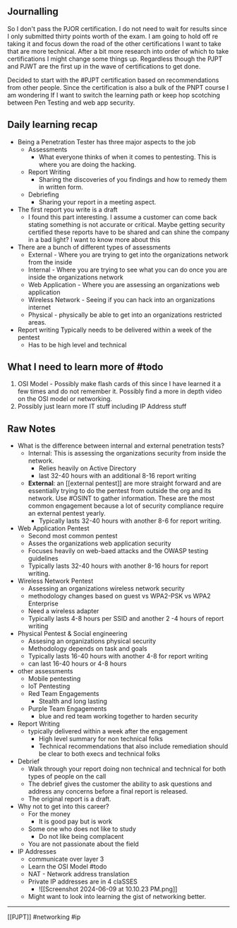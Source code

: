 
## Journalling
So I don't pass the PJOR certification. I do not need to wait for results since I only submitted thirty points worth of the exam. I am going to hold off re taking it and focus down the road of the other certifications I want to take that are more technical. After a bit more research into order of which to take certifications I might change some things up. Regardless though the PJPT and PJWT are the first up in the wave of certifications to get done.

Decided to start with the #PJPT certification based on recommendations from other people. Since the certification is also a bulk of the PNPT course I am wondering If I want to switch the learning path or keep hop scotching between Pen Testing and web app security.

## Daily learning recap

- Being a Penetration Tester has three major aspects to the job
	- Assessments
		- What everyone thinks of when it comes to pentesting. This is where you are doing the hacking.
	- Report Writing
		- Sharing the discoveries of you findings and how to remedy them in written form.
	- Debriefing
		- Sharing your report in a meeting aspect.
- The first report you write is a draft
	- I found this part interesting. I assume a customer can come back stating something is not accurate or critical. Maybe getting security certified these reports have to be shared and can shine the company in a bad light? I want to know more about this
- There are a bunch of different types of assessments
	- External - Where you are trying to get into the organizations network from the inside
	- Internal - Where you are trying to see what you can do once you are inside the organizations network
	- Web Application - Where you are assessing an organizations web application
	- Wireless Network - Seeing if you can hack into an organizations internet
	- Physical - physically be able to get into an organizations restricted areas.
- Report writing Typically needs to be delivered within a week of the pentest
	- Has to be high level and technical

## What I need to learn more of #todo

1) OSI Model - Possibly make flash cards of this since I have learned it a few times and do not remember it. Possibly find a more in depth video on the OSI model or networking.
2) Possibly just learn more IT stuff including IP Address stuff


## Raw Notes

- What is the difference between internal and external penetration tests?
	- Internal: This is assessing the organizations security from inside the network. 
		- Relies heavily on Active Directory
		- last 32-40 hours with an additional 8-16 report writing
	- **External**: an [[external pentest]] are more straight forward and are essentially trying to do the pentest from outside the org and its network. Use #OSINT to gather information. These are the most common engagement because a lot of security compliance require an external pentest yearly. 
		- Typically lasts 32-40 hours with another 8-6 for report writing.
- Web Application Pentest
	- Second most common pentest
	- Asses the organizations web application security
	- Focuses heavily on web-baed attacks and the OWASP testing guidelines
	- Typically lasts 32-40 hours with another 8-16 hours for report writing.
- Wireless Network Pentest
	- Assessing an organizations wireless network security
	- methodology changes based on guest vs WPA2-PSK vs WPA2 Enterprise
	- Need a wireless adapter
	- Typically lasts 4-8 hours per SSID and another 2 -4 hours of report writing
- Physical Pentest & Social engineering
	- Assesing an organizations physical security
	- Methodology depends on task and goals
	- Typically lasts 16-40 hours with another 4-8 for report writing
	- can last 16-40 hours or 4-8 hours
- other assessments
	- Mobile pentesting
	- IoT Pentesting
	- Red Team Engagements
		- Stealth and long lasting
	- Purple Team Engagements
		- blue and red team working together to harden security
- Report Writing
	- typically delivered within a week after the engagement
		- High level summary for non technical folks
		- Technical recommendations that also include remediation should be clear to both execs and technical folks
- Debrief 
	- Walk through your report doing non technical and technical for both types of people on the call
	- The debrief gives the customer the ability to ask questions and address any concerns before a final report is released. 
	- The original report is a draft.
- Why not to get into this career?
	- For the money
		- It is good pay but is work
	- Some one who does not like to study
		- Do not like being complacent
	- You are not passionate about the field
- IP Addresses
	- communicate over layer 3
	- Learn the OSI Model #todo 
	- NAT - Network address translation
	- Private IP addresses are in 4 claSSES
		- ![[Screenshot 2024-06-09 at 10.10.23 PM.png]]
	- Might want to look into learning the gist of networking better.

---
[[PJPT]] #networking #ip 